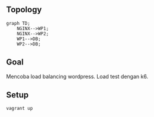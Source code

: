 ## Topology

```mermaid
graph TD;
    NGINX-->WP1;
    NGINX-->WP2;
    WP1-->DB;
    WP2-->DB;
```

## Goal

Mencoba load balancing wordpress. Load test dengan k6.

## Setup

```
vagrant up
```